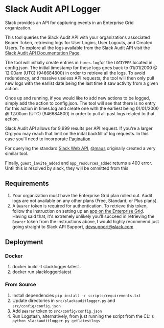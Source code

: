 # Slack Audit API Logger

Slack provides an API for capturing events in an Enterprise Grid organization.

This tool queries the Slack Audit API with your organizations associated Bearer Token, retrieving logs for User Logins, User Logouts, and Created Users. To explore all the logs available from the Slack Audit API visit the [Slack Audit API Documentation Page](https://api.slack.com/docs/audit-logs-api).  

The tool will initially create entries in `times.log`for the `LOGTYPES` located in config.json. The initial timestamp for these logs goes back to 01/01/2000 @ 12:00am (UTC) (946684800) in order to retrieve all the logs. To avoid redundency, and massive useless API requests, the tool will then only pull new logs with the earlist date being the last time it saw activity from a given action. 

Once up and running, if you would like to add new actions to be logged, simply add the action to config.json. The tool will see that there is no entry for this action in times.log and create one with the earliest being 01/01/2000 @ 12:00am (UTC) (946684800) in order to pull all past logs related to that action.

Slack Audit API allows for 9,999 results per API request. If you're a larger Org you may reach that limit on the inital backfill of log requests. In this case you'll need to incorporate [Pagination](https://api.slack.com/docs/pagination#cursors)

For querying the standard [Slack Web API](https://api.slack.com/web), [@maus](https://github.com/maus-/slack-auditor) originally created a very similar tool.

Finally, `guest_invite_added` and `app_resources_added` returns a 400 error. Until this is resolved by slack, they will be ommitted from this.

## Requirements

1. Your organization must have the Enterprise Grid plan rolled out. Audit logs are not available on any other plans (Free, Standard, or Plus plans).
2. A `Bearer` token is required for authentication. To retrieve this token, follow the instruction on setting up an [app on the Enterprise Grid](https://api.slack.com/docs/audit-logs-api#install).
Having said that, it's extremely unlikely you'll succeed in retrieving the `Bearer` token from the instructions above, I would highly recommend just going straight to Slack API Support, devsupport@slack.com. 

## Deployment

### Docker

1. docker build -t slacklogger:latest .
2. docker run slacklogger:latest

### From Source

1. Install dependencies `pip install -r scripts/requirements.txt`
2. Update directories in `src/slackauditlogger.py` and `src/config/config.json`
3. Add `Bearer` token to `src/config/config.json`
4. Run Logstash, alternatively, from just running the script from the CL: `$ python slackauditlogger.py getlatestlogs`
